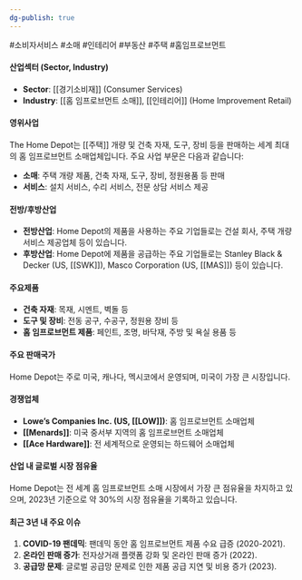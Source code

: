```yaml
---
dg-publish: true
---
```

#소비자서비스 #소매 #인테리어 #부동산 #주택 #홈임프로브먼트

#### 산업섹터 (Sector, Industry)

- **Sector**: [[경기소비재]] (Consumer Services)
- **Industry**: [[홈 임프로브먼트 소매]], [[인테리어]] (Home Improvement Retail)

#### 영위사업

The Home Depot는 [[주택]] 개량 및 건축 자재, 도구, 장비 등을 판매하는 세계 최대의 홈 임프로브먼트 소매업체입니다. 주요 사업 부문은 다음과 같습니다:

- **소매**: 주택 개량 제품, 건축 자재, 도구, 장비, 정원용품 등 판매
- **서비스**: 설치 서비스, 수리 서비스, 전문 상담 서비스 제공

#### 전방/후방산업

- **전방산업**: Home Depot의 제품을 사용하는 주요 기업들로는 건설 회사, 주택 개량 서비스 제공업체 등이 있습니다.
- **후방산업**: Home Depot에 제품을 공급하는 주요 기업들로는 Stanley Black & Decker (US, [[SWK]]), Masco Corporation (US, [[MAS]]) 등이 있습니다.

#### 주요제품

- **건축 자재**: 목재, 시멘트, 벽돌 등
- **도구 및 장비**: 전동 공구, 수공구, 정원용 장비 등
- **홈 임프로브먼트 제품**: 페인트, 조명, 바닥재, 주방 및 욕실 용품 등

#### 주요 판매국가

Home Depot는 주로 미국, 캐나다, 멕시코에서 운영되며, 미국이 가장 큰 시장입니다.

#### 경쟁업체

- **Lowe’s Companies Inc. (US, [[LOW]])**: 홈 임프로브먼트 소매업체
- **[[Menards]]**: 미국 중서부 지역의 홈 임프로브먼트 소매업체
- **[[Ace Hardware]]**: 전 세계적으로 운영되는 하드웨어 소매업체

#### 산업 내 글로벌 시장 점유율

Home Depot는 전 세계 홈 임프로브먼트 소매 시장에서 가장 큰 점유율을 차지하고 있으며, 2023년 기준으로 약 30%의 시장 점유율을 기록하고 있습니다.

#### 최근 3년 내 주요 이슈

1. **COVID-19 팬데믹**: 팬데믹 동안 홈 임프로브먼트 제품 수요 급증 (2020-2021).
2. **온라인 판매 증가**: 전자상거래 플랫폼 강화 및 온라인 판매 증가 (2022).
3. **공급망 문제**: 글로벌 공급망 문제로 인한 제품 공급 지연 및 비용 증가 (2023).
